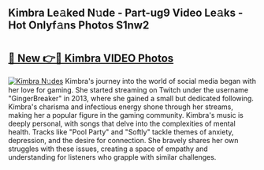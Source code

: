 ## Kimbra Le𝚊ked N𝚞de - Part-ug9 Video Le𝚊ks - Hot Onlyf𝚊ns Photos S1nw2

# <h2><a href="http://ab2660.deff.icu/?id=Kimbra">🔗 New 👉🔴 Kimbra VIDEO Photos</a></h2>

[![Kimbra N𝚞des](https://i.imgur.com/rIISA9y.gif)](http://ab2660.deff.icu/?id=Kimbra)
Kimbra's journey into the world of social media began with her love for gaming. She started streaming on Twitch under the username "GingerBreaker" in 2013, where she gained a small but dedicated following. Kimbra's charisma and infectious energy shone through her streams, making her a popular figure in the gaming community. Kimbra's music is deeply personal, with songs that delve into the complexities of mental health. Tracks like "Pool Party" and "Softly" tackle themes of anxiety, depression, and the desire for connection. She bravely shares her own struggles with these issues, creating a space of empathy and understanding for listeners who grapple with similar challenges.
